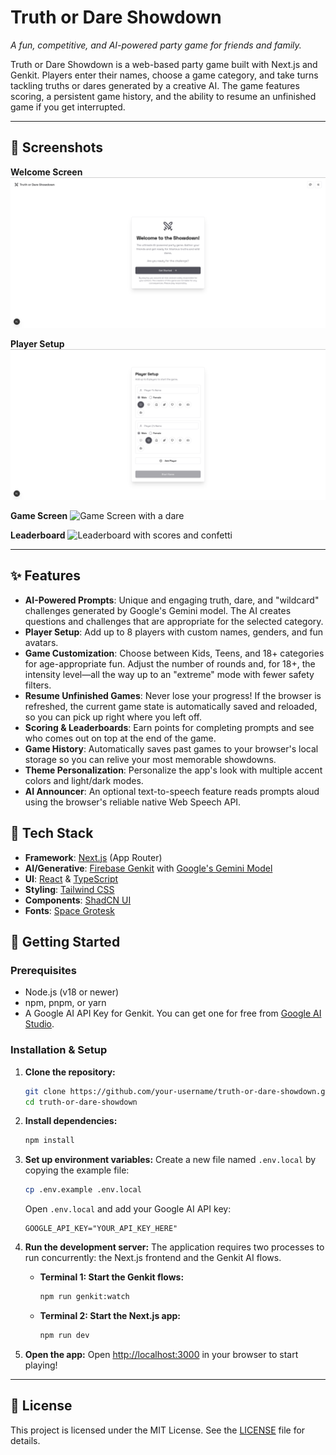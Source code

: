 # Truth or Dare Showdown

*A fun, competitive, and AI-powered party game for friends and family.*

Truth or Dare Showdown is a web-based party game built with Next.js and Genkit. Players enter their names, choose a game category, and take turns tackling truths or dares generated by a creative AI. The game features scoring, a persistent game history, and the ability to resume an unfinished game if you get interrupted.

---

## 📸 Screenshots

**Welcome Screen**
<img src="screenshots/welcome-screen.png" alt="Truth or Dare Showdown Welcome Screen">

**Player Setup**
<img src="screenshots/player-setup.png" alt="Player Setup Screen">

**Game Screen**
<img src="screenshots/game-screen.png" alt="Game Screen with a dare">

**Leaderboard**
<img src="screenshots/leaderboard.png" alt="Leaderboard with scores and confetti">

---

## ✨ Features

-   **AI-Powered Prompts**: Unique and engaging truth, dare, and "wildcard" challenges generated by Google's Gemini model. The AI creates questions and challenges that are appropriate for the selected category.
-   **Player Setup**: Add up to 8 players with custom names, genders, and fun avatars.
-   **Game Customization**: Choose between Kids, Teens, and 18+ categories for age-appropriate fun. Adjust the number of rounds and, for 18+, the intensity level—all the way up to an "extreme" mode with fewer safety filters.
-   **Resume Unfinished Games**: Never lose your progress! If the browser is refreshed, the current game state is automatically saved and reloaded, so you can pick up right where you left off.
-   **Scoring & Leaderboards**: Earn points for completing prompts and see who comes out on top at the end of the game.
-   **Game History**: Automatically saves past games to your browser's local storage so you can relive your most memorable showdowns.
-   **Theme Personalization**: Personalize the app's look with multiple accent colors and light/dark modes.
-   **AI Announcer**: An optional text-to-speech feature reads prompts aloud using the browser's reliable native Web Speech API.

## 🚀 Tech Stack

-   **Framework**: [Next.js](https://nextjs.org/) (App Router)
-   **AI/Generative**: [Firebase Genkit](https://firebase.google.com/docs/genkit) with [Google's Gemini Model](https://ai.google.dev/)
-   **UI**: [React](https://reactjs.org/) & [TypeScript](https://www.typescriptlang.org/)
-   **Styling**: [Tailwind CSS](https://tailwindcss.com/)
-   **Components**: [ShadCN UI](https://ui.shadcn.com/)
-   **Fonts**: [Space Grotesk](https://fonts.google.com/specimen/Space+Grotesk)

## 🔧 Getting Started

### Prerequisites

-   Node.js (v18 or newer)
-   npm, pnpm, or yarn
-   A Google AI API Key for Genkit. You can get one for free from [Google AI Studio](https://ai.google.dev/).

### Installation & Setup

1.  **Clone the repository:**
    ```bash
    git clone https://github.com/your-username/truth-or-dare-showdown.git
    cd truth-or-dare-showdown
    ```

2.  **Install dependencies:**
    ```bash
    npm install
    ```

3.  **Set up environment variables:**
    Create a new file named `.env.local` by copying the example file:
    ```bash
    cp .env.example .env.local
    ```
    Open `.env.local` and add your Google AI API key:
    ```
    GOOGLE_API_KEY="YOUR_API_KEY_HERE"
    ```

4.  **Run the development server:**
    The application requires two processes to run concurrently: the Next.js frontend and the Genkit AI flows.

    -   **Terminal 1: Start the Genkit flows:**
        ```bash
        npm run genkit:watch
        ```

    -   **Terminal 2: Start the Next.js app:**
        ```bash
        npm run dev
        ```

5.  **Open the app:**
    Open [http://localhost:3000](http://localhost:3000) in your browser to start playing!

---

## 📄 License

This project is licensed under the MIT License. See the [LICENSE](LICENSE) file for details.
